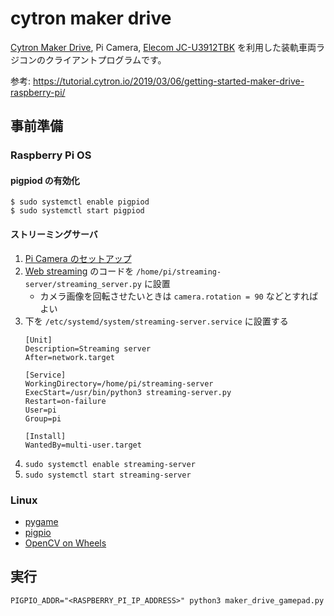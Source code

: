 # cytron maker drive

[Cytron Maker Drive](https://www.cytron.io/p-maker-drive-simplifying-h-bridge-motor-driver-for-beginner), Pi Camera, [Elecom JC-U3912TBK](https://www.elecom.co.jp/products/JC-U3912TBK.html) を利用した装軌車両ラジコンのクライアントプログラムです。

参考: https://tutorial.cytron.io/2019/03/06/getting-started-maker-drive-raspberry-pi/

## 事前準備

### Raspberry Pi OS

#### pigpiod の有効化

```
$ sudo systemctl enable pigpiod
$ sudo systemctl start pigpiod
```

#### ストリーミングサーバ

1. [Pi Camera のセットアップ](https://projects.raspberrypi.org/en/projects/getting-started-with-picamera)
2. [Web streaming](https://picamera.readthedocs.io/en/latest/recipes2.html#web-streaming) のコードを `/home/pi/streaming-server/streaming_server.py` に設置
    - カメラ画像を回転させたいときは `camera.rotation = 90` などとすればよい
3. 下を `/etc/systemd/system/streaming-server.service` に設置する
    ```
    [Unit]
    Description=Streaming server
    After=network.target

    [Service]
    WorkingDirectory=/home/pi/streaming-server
    ExecStart=/usr/bin/python3 streaming-server.py
    Restart=on-failure
    User=pi
    Group=pi

    [Install]
    WantedBy=multi-user.target
    ```
4. `sudo systemctl enable streaming-server`
5. `sudo systemctl start streaming-server`

### Linux

- [pygame](https://www.pygame.org/wiki/GettingStarted)
- [pigpio](https://gpiozero.readthedocs.io/en/stable/remote_gpio.html#preparing-the-control-computer)
- [OpenCV on Wheels](https://github.com/skvark/opencv-python#installation-and-usage)

## 実行

```
PIGPIO_ADDR="<RASPBERRY_PI_IP_ADDRESS>" python3 maker_drive_gamepad.py
```
